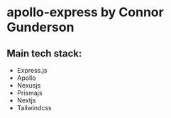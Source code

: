 # apollo-express by Connor Gunderson

## Main tech stack:

- Express.js
- Apollo
- Nexusjs
- Prismajs
- Nextjs
- Tailwindcss

